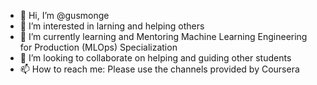 - 👋 Hi, I’m @gusmonge
- 👀 I’m interested in larning and helping others
- 🌱 I’m currently learning and Mentoring Machine Learning Engineering for Production (MLOps) Specialization
- 💞️ I’m looking to collaborate on helping and guiding other students
- 📫 How to reach me: Please use the channels provided by Coursera

<!---
gusmonge/gusmonge is a ✨ special ✨ repository because its `README.md` (this file) appears on your GitHub profile.
You can click the Preview link to take a look at your changes.
--->
